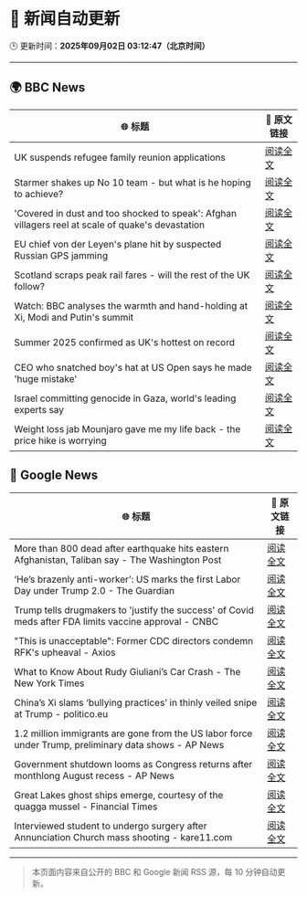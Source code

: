 # 🧠 新闻自动更新

🕒 更新时间：**2025年09月02日 03:12:47（北京时间）**

---

## 🌍 BBC News

| 🌐 标题 | 🔗 原文链接 |
|--------|-------------|
| UK suspends refugee family reunion applications | [阅读全文](https://www.bbc.com/news/articles/c626p66d6jxo?at_medium=RSS&at_campaign=rss) |
| Starmer shakes up No 10 team - but what is he hoping to achieve? | [阅读全文](https://www.bbc.com/news/articles/cd0d195md5eo?at_medium=RSS&at_campaign=rss) |
| 'Covered in dust and too shocked to speak': Afghan villagers reel at scale of quake's devastation | [阅读全文](https://www.bbc.com/news/articles/cm2vm2r6dzdo?at_medium=RSS&at_campaign=rss) |
| EU chief von der Leyen's plane hit by suspected Russian GPS jamming | [阅读全文](https://www.bbc.com/news/articles/c9d07z1439zo?at_medium=RSS&at_campaign=rss) |
| Scotland scraps peak rail fares - will the rest of the UK follow? | [阅读全文](https://www.bbc.com/news/articles/czxp9zl0k90o?at_medium=RSS&at_campaign=rss) |
| Watch: BBC analyses the warmth and hand-holding at Xi, Modi and Putin's summit | [阅读全文](https://www.bbc.com/news/videos/cn0r02zgjj4o?at_medium=RSS&at_campaign=rss) |
| Summer 2025 confirmed as UK's hottest on record | [阅读全文](https://www.bbc.com/weather/articles/c1kz18d3wjro?at_medium=RSS&at_campaign=rss) |
| CEO who snatched boy's hat at US Open says he made 'huge mistake' | [阅读全文](https://www.bbc.com/news/articles/ce93klk0jpzo?at_medium=RSS&at_campaign=rss) |
| Israel committing genocide in Gaza, world's leading experts say | [阅读全文](https://www.bbc.com/news/articles/cde3eyzdr63o?at_medium=RSS&at_campaign=rss) |
| Weight loss jab Mounjaro gave me my life back - the price hike is worrying | [阅读全文](https://www.bbc.com/news/articles/cwyp9e1vyr6o?at_medium=RSS&at_campaign=rss) |

## 📰 Google News

| 🌐 标题 | 🔗 原文链接 |
|--------|-------------|
| More than 800 dead after earthquake hits eastern Afghanistan, Taliban say - The Washington Post | [阅读全文](https://news.google.com/rss/articles/CBMiigFBVV95cUxNdml0NTAyWWJMMEpwaW5sMk40MGM0ZDN4RTU0MnM0U0lPc0JhLW1TcnRuZXJyRG91ekdyWGZycUlsNWgzdHJuWG55RUNNVEFBYkhZXy10MzJSVjVDREd3LWlubmRVbFhkbUVwUmRWazFOVWVkN3B6b1JVSkVNWWlPc1ZNeVltQU42T3c?oc=5) |
| ‘He’s brazenly anti-worker’: US marks the first Labor Day under Trump 2.0 - The Guardian | [阅读全文](https://news.google.com/rss/articles/CBMie0FVX3lxTE9oeS1uV1F2RHdiS0Y5ZGtKbDBjSDhwNkdNRl9RVmE4dEIyeDAyTmVwQjVQN2ZDdklnNDVtVU41dWpSMndCY0F2bEVkeUIzdDhDT19BNzJMSmRsVlJTOEVWODJMMHlNcWtra1RWRk1GR0Z4bjA4OTF2VkZKNA?oc=5) |
| Trump tells drugmakers to 'justify the success' of Covid meds after FDA limits vaccine approval - CNBC | [阅读全文](https://news.google.com/rss/articles/CBMic0FVX3lxTE1BOWxHYXc5am43QVo2VmxydWN1Q3lfYUlWMWdxQnRsSVRCMEVBdDB3OVdBM0VmWHpKdEw3N3JDd1BTWVpvbWM0b3Exam5FQmxxWFUzaUFRM016dUt3WmR6Z3VRdU51WkFtZ2Y5Y1NmUnlfaTDSAXhBVV95cUxNTmg1RjNpZEc4eVpIUmNPeC1oaHZLUUdMZXJ0SE9Ndmw2U3BQYmFkLTdrSjZocEp2UW9rQWxwTjdJUGNkM2Q1V1NpdldWcEF3RUpKcElHQnJVTHpuWGk4OWJmVWh4UmpLMHVmTFVCOHFiTHRnSnpNOVU?oc=5) |
| "This is unacceptable": Former CDC directors condemn RFK's upheaval - Axios | [阅读全文](https://news.google.com/rss/articles/CBMidEFVX3lxTE1VMkNqVUN2dG1uWHkyWmxCNGVCNWhBQzhlZmtfWXJrbWdaTTdYRjU0ZVFKWlhpM2JoOXJ2cmFtdDN1ZDJkYlpZUEh4QTYxWnhtczlQSXRQZHlOX08tMUtpRVAwUUE3Z01SZlJldkpNSDFoTUs4?oc=5) |
| What to Know About Rudy Giuliani’s Car Crash - The New York Times | [阅读全文](https://news.google.com/rss/articles/CBMiiAFBVV95cUxOaGRhUmd2WHNpaVNLQkFiT1FRQ3pTaFJEZnZ3UjNJaElfV1p4anVvQXV2TE9ZZVZEam1TZWUwTDNEcmZwTGJXX2h2dGY5aEx5QmFDTEx0V3p2bUxTQ1BxakpIZXY1NDBJRFFQb1p4bzhHX3J4QVRmeXJoWGNsSEFvcDRqSkE3aTg5?oc=5) |
| China’s Xi slams ‘bullying practices’ in thinly veiled snipe at Trump - politico.eu | [阅读全文](https://news.google.com/rss/articles/CBMiqgFBVV95cUxNVXQ3ZHdZeGFFQWRKVTQ0SFdseVZaSkJUWk44SHloZnNJZzB6QnFSOVBlRjhmakItdW5HV1M0UnBOSFBvdUNKS2FxVjlZVjhqZ0FJT2xrQVlrVEdJblRoSFpER1h6b1laU0REN29kcmlMaUUzZTNPNmVBSnZVQ2FXVi0xd2tPRWFvMUVMT2lvTlVDWkp1dzE5UXZKbHVvanR5MHRQWnlJcmRSUQ?oc=5) |
| 1.2 million immigrants are gone from the US labor force under Trump, preliminary data shows - AP News | [阅读全文](https://news.google.com/rss/articles/CBMikAFBVV95cUxOdW5WOGVKaWhoZFFnQ2Nrd2JycTV1bkxkNUNIWEZRX3ZLWUFsanMtZWJzRlBxcnVndHhwODR2Tng5Z2JvLVZtSk95VEVDUWZNWjRrQVdlRERkaEx4R0Z3aDJPX3Vhcy10azdhTlltbFZCeVZJRHhrSXhveTFWSndoSDFXVVRGamwzcHRwRWtDMnA?oc=5) |
| Government shutdown looms as Congress returns after monthlong August recess - AP News | [阅读全文](https://news.google.com/rss/articles/CBMingFBVV95cUxQYWhlNENqeVJwUUdoUFNkZEpzSjZSdzZManFVSHBiTnFBYkhvT25LU1o1aV82S0dzTE90cl9NSW9YZEZETjhNdElDZTZ6Q3hKTjlZUVVQZUxCdDREbXhQSFpCdHR5SHV3MDB0cUdWbjNLc3UtQ2VUbDg3NllET0c0cVFJVmxFX09CbkhwUV9uazlQeFZneFdNcGluYml3QQ?oc=5) |
| Great Lakes ghost ships emerge, courtesy of the quagga mussel - Financial Times | [阅读全文](https://news.google.com/rss/articles/CBMicEFVX3lxTE5TRTFpdmlHWDlFN0lieGRfSDI5MVlJdlVPU3BjaDhEVXZaU0s1QTYwVlNSMUFPNDZFZGhxRFd1OWZxWEoxSkd4dkdwQUhoa2hSVUs1cFJJLTd2QjFkMExNT1dzMkRnQnRIRHltSUpfN1E?oc=5) |
| Interviewed student to undergo surgery after Annunciation Church mass shooting - kare11.com | [阅读全文](https://news.google.com/rss/articles/CBMi8gFBVV95cUxQVURXdm5vNDVlRTlGUWZWblR3Rm1zWkhncEQ2dlFoZXFiWDM0WDkzblhoempRM3Vkdk5PSTJsRENJOUhJSjJRaVlYbTRYVFdxOVdkMTRoNTRjdW05LTdNajVJb0hyazB3Vmpvei02WVBpUU8zd2N3NDV3RnVQV2llRDBtNGhwYUFHaTBqUDh5N1NxRTBQYm5NbTNYcUV5NVBPWHJ1aHRUXzM0WHNmb1FaRnlvcXNGNFdaOEVsdS1ScXcweXJMcnI1UXd3Qmc1cWt2R1BFVDY2RkRkaUh2dnZnaHNXTXp4S1RYRzl6anZ6OUc5UQ?oc=5) |

---
> 本页面内容来自公开的 BBC 和 Google 新闻 RSS 源，每 10 分钟自动更新。
